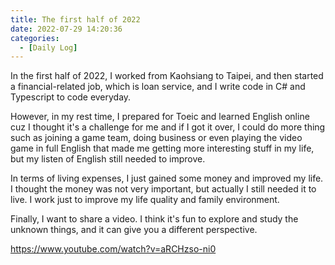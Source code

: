```yaml
---
title: The first half of 2022
date: 2022-07-29 14:20:36
categories:
  - [Daily Log]
---
```

In the first half of 2022, I worked from Kaohsiang to Taipei, and then started a financial-related job, which is loan service, and I write code in C# and Typescript to code everyday.

However, in my rest time, I prepared for Toeic and learned English online cuz I thought it's a challenge for me and if I got it over, I could do more thing such as joining a game team, doing business or even playing the video game in full English that made me getting more interesting stuff in my life, but my listen of English still needed to improve.

In terms of living expenses, I just gained some money and improved my life. I thought the money was not very important, but actually I still needed it to live. I work just to improve my life quality and family environment.

Finally, I want to share a video. I think it's fun to explore and study the unknown things, and it can give you a different perspective.

https://www.youtube.com/watch?v=aRCHzso-ni0
